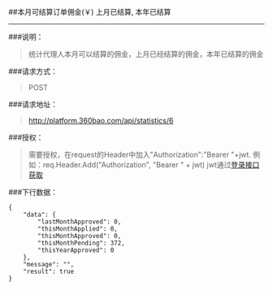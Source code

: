 ##本月可结算订单佣金(￥) 上月已结算, 本年已结算

------------
###说明：
>  统计代理人本月可以结算的佣金，上月已经结算的佣金，本年已结算的佣金

###请求方式：
> POST

###请求地址：
> http://platform.360bao.com/api/statistics/6

###授权：
> 需要授权，在request的Header中加入"Authorization":"Bearer "+jwt.
  例如：req.Header.Add("Authorization", "Bearer " + jwt)
  jwt通过[登录接口获取](https://github.com/360bao/Manual/blob/master/%E5%BC%80%E6%94%BE%E5%B9%B3%E5%8F%B0/%E9%94%80%E5%94%AE%E7%AE%A1%E7%90%86api/v4/%E8%B4%A6%E5%8F%B7%E6%8E%A7%E5%88%B6/%E7%99%BB%E5%BD%95.md)
  
###下行数据：
```
{
    "data": {
        "lastMonthApproved": 0,
        "thisMonthApplied": 0,
        "thisMonthApproved": 0,
        "thisMonthPending": 372,
        "thisYearApproved": 0
    },
    "message": "",
    "result": true
}
```
